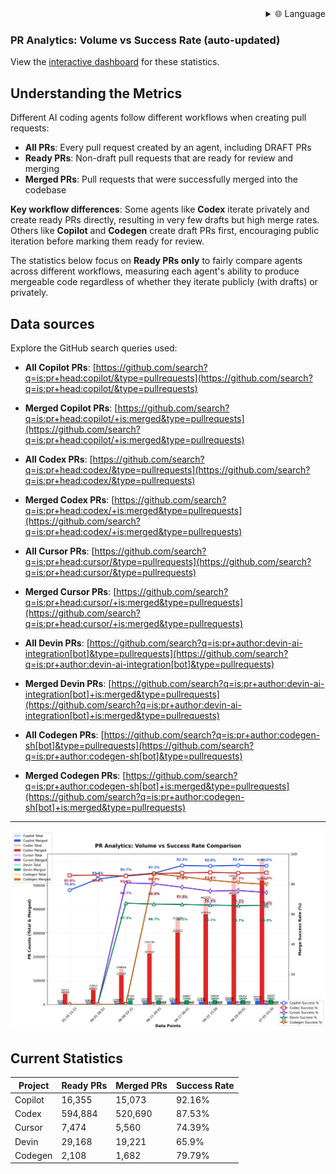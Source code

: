 
<div align="right">
  <details>
    <summary >🌐 Language</summary>
    <div>
      <div align="right">
        <p><a href="https://openaitx.github.io/view.html?user=aavetis&project=PRarena&lang=en">English</a></p>
        <p><a href="https://openaitx.github.io/view.html?user=aavetis&project=PRarena&lang=zh-CN">简体中文</a></p>
        <p><a href="https://openaitx.github.io/view.html?user=aavetis&project=PRarena&lang=zh-TW">繁體中文</a></p>
        <p><a href="https://openaitx.github.io/view.html?user=aavetis&project=PRarena&lang=ja">日本語</a></p>
        <p><a href="https://openaitx.github.io/view.html?user=aavetis&project=PRarena&lang=ko">한국어</a></p>
        <p><a href="https://openaitx.github.io/view.html?user=aavetis&project=PRarena&lang=hi">हिन्दी</a></p>
        <p><a href="https://openaitx.github.io/view.html?user=aavetis&project=PRarena&lang=th">ไทย</a></p>
        <p><a href="https://openaitx.github.io/view.html?user=aavetis&project=PRarena&lang=fr">Français</a></p>
        <p><a href="https://openaitx.github.io/view.html?user=aavetis&project=PRarena&lang=de">Deutsch</a></p>
        <p><a href="https://openaitx.github.io/view.html?user=aavetis&project=PRarena&lang=es">Español</a></p>
        <p><a href="https://openaitx.github.io/view.html?user=aavetis&project=PRarena&lang=it">Itapano</a></p>
        <p><a href="https://openaitx.github.io/view.html?user=aavetis&project=PRarena&lang=ru">Русский</a></p>
        <p><a href="https://openaitx.github.io/view.html?user=aavetis&project=PRarena&lang=pt">Português</a></p>
        <p><a href="https://openaitx.github.io/view.html?user=aavetis&project=PRarena&lang=nl">Nederlands</a></p>
        <p><a href="https://openaitx.github.io/view.html?user=aavetis&project=PRarena&lang=pl">Polski</a></p>
        <p><a href="https://openaitx.github.io/view.html?user=aavetis&project=PRarena&lang=ar">العربية</a></p>
        <p><a href="https://openaitx.github.io/view.html?user=aavetis&project=PRarena&lang=fa">فارسی</a></p>
        <p><a href="https://openaitx.github.io/view.html?user=aavetis&project=PRarena&lang=tr">Türkçe</a></p>
        <p><a href="https://openaitx.github.io/view.html?user=aavetis&project=PRarena&lang=vi">Tiếng Việt</a></p>
        <p><a href="https://openaitx.github.io/view.html?user=aavetis&project=PRarena&lang=id">Bahasa Indonesia</a></p>
      </div>
    </div>
  </details>
</div>

### PR Analytics: Volume vs Success Rate (auto-updated)

View the [interactive dashboard](https://prarena.ai) for these statistics.

## Understanding the Metrics

Different AI coding agents follow different workflows when creating pull requests:

- **All PRs**: Every pull request created by an agent, including DRAFT PRs
- **Ready PRs**: Non-draft pull requests that are ready for review and merging
- **Merged PRs**: Pull requests that were successfully merged into the codebase

**Key workflow differences**: Some agents like **Codex** iterate privately and create ready PRs directly, resulting in very few drafts but high merge rates. Others like **Copilot** and **Codegen** create draft PRs first, encouraging public iteration before marking them ready for review.

The statistics below focus on **Ready PRs only** to fairly compare agents across different workflows, measuring each agent's ability to produce mergeable code regardless of whether they iterate publicly (with drafts) or privately.

## Data sources

Explore the GitHub search queries used:



- **All Copilot PRs**: [https://github.com/search?q=is:pr+head:copilot/&type=pullrequests](https://github.com/search?q=is:pr+head:copilot/&type=pullrequests)
- **Merged Copilot PRs**: [https://github.com/search?q=is:pr+head:copilot/+is:merged&type=pullrequests](https://github.com/search?q=is:pr+head:copilot/+is:merged&type=pullrequests)
  

- **All Codex PRs**: [https://github.com/search?q=is:pr+head:codex/&type=pullrequests](https://github.com/search?q=is:pr+head:codex/&type=pullrequests)
- **Merged Codex PRs**: [https://github.com/search?q=is:pr+head:codex/+is:merged&type=pullrequests](https://github.com/search?q=is:pr+head:codex/+is:merged&type=pullrequests)
  

- **All Cursor PRs**: [https://github.com/search?q=is:pr+head:cursor/&type=pullrequests](https://github.com/search?q=is:pr+head:cursor/&type=pullrequests)
- **Merged Cursor PRs**: [https://github.com/search?q=is:pr+head:cursor/+is:merged&type=pullrequests](https://github.com/search?q=is:pr+head:cursor/+is:merged&type=pullrequests)
  

- **All Devin PRs**: [https://github.com/search?q=is:pr+author:devin-ai-integration[bot]&type=pullrequests](https://github.com/search?q=is:pr+author:devin-ai-integration[bot]&type=pullrequests)
- **Merged Devin PRs**: [https://github.com/search?q=is:pr+author:devin-ai-integration[bot]+is:merged&type=pullrequests](https://github.com/search?q=is:pr+author:devin-ai-integration[bot]+is:merged&type=pullrequests)
  

- **All Codegen PRs**: [https://github.com/search?q=is:pr+author:codegen-sh[bot]&type=pullrequests](https://github.com/search?q=is:pr+author:codegen-sh[bot]&type=pullrequests)
- **Merged Codegen PRs**: [https://github.com/search?q=is:pr+author:codegen-sh[bot]+is:merged&type=pullrequests](https://github.com/search?q=is:pr+author:codegen-sh[bot]+is:merged&type=pullrequests)
  

---

![chart](docs/chart.png)

## Current Statistics

| Project | Ready PRs | Merged PRs | Success Rate |
| ------- | --------- | ---------- | ------------ |
| Copilot | 16,355 | 15,073 | 92.16% |
| Codex | 594,884 | 520,690 | 87.53% |
| Cursor | 7,474 | 5,560 | 74.39% |
| Devin | 29,168 | 19,221 | 65.9% |
| Codegen | 2,108 | 1,682 | 79.79% |